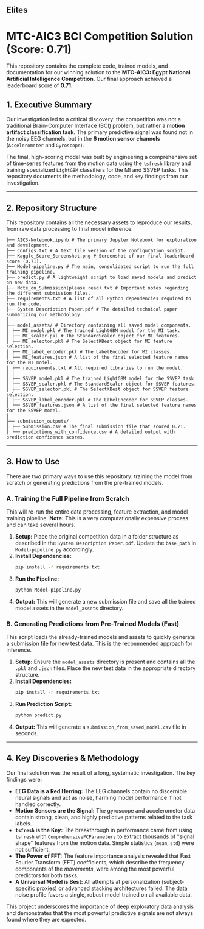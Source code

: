 
## Elites
# MTC-AIC3 BCI Competition Solution (Score: 0.71)

This repository contains the complete code, trained models, and documentation for our winning solution to the **MTC-AIC3: Egypt National Artificial Intelligence Competition**. Our final approach achieved a leaderboard score of **0.71**.

## 1. Executive Summary

Our investigation led to a critical discovery: the competition was not a traditional Brain-Computer Interface (BCI) problem, but rather a **motion artifact classification task**. The primary predictive signal was found not in the noisy EEG channels, but in the **6 motion sensor channels** (`Accelerometer` and `Gyroscope`).

The final, high-scoring model was built by engineering a comprehensive set of time-series features from the motion data using the `tsfresh` library and training specialized `LightGBM` classifiers for the MI and SSVEP tasks. This repository documents the methodology, code, and key findings from our investigation.

---

## 2. Repository Structure

This repository contains all the necessary assets to reproduce our results, from raw data processing to final model inference.


```plaintext
├── AIC3-Notebook.ipynb # The primary Jupyter Notebook for exploration and development.
├── Configs.txt # A text file version of the configuration script.
├── Kaggle_Score_Screenshot.png # Screenshot of our final leaderboard score (0.71).
├── Model-pipeline.py # The main, consolidated script to run the full training pipeline.
├── predict.py # A lightweight script to load saved models and predict on new data.
├── Note_on_Submission(please read).txt # Important notes regarding the different submission files.
├── requirements.txt # A list of all Python dependencies required to run the code.
├── System Description Paper.pdf # The detailed technical paper summarizing our methodology.
│
├── model_assets/ # Directory containing all saved model components.
│ ├── MI_model.pkl # The trained LightGBM model for the MI task.
│ ├── MI_scaler.pkl # The StandardScaler object for MI features.
│ ├── MI_selector.pkl # The SelectKBest object for MI feature selection.
│ ├── MI_label_encoder.pkl # The LabelEncoder for MI classes.
│ ├── MI_features.json # A list of the final selected feature names for the MI model.
│ ├── requirements.txt # All required libraries to run the model.
│ │
│ ├── SSVEP_model.pkl # The trained LightGBM model for the SSVEP task.
│ ├── SSVEP_scaler.pkl # The StandardScaler object for SSVEP features.
│ ├── SSVEP_selector.pkl # The SelectKBest object for SSVEP feature selection.
│ ├── SSVEP_label_encoder.pkl # The LabelEncoder for SSVEP classes.
│ └── SSVEP_features.json # A list of the final selected feature names for the SSVEP model.
│
├── submission_outputs/
│ ├── Submission.csv # The final submission file that scored 0.71.
│ └── predictions_with_confidence.csv # A detailed output with prediction confidence scores.
```
---

## 3. How to Use

There are two primary ways to use this repository: training the model from scratch or generating predictions from the pre-trained models.

### A. Training the Full Pipeline from Scratch

This will re-run the entire data processing, feature extraction, and model training pipeline. **Note:** This is a very computationally expensive process and can take several hours.

1.  **Setup:** Place the original competition data in a folder structure as described in the `System Description Paper.pdf`. Update the `base_path` in `Model-pipeline.py` accordingly.
2.  **Install Dependencies:**
    ```bash
    pip install -r requirements.txt
    ```
3.  **Run the Pipeline:**
    ```bash
    python Model-pipeline.py
    ```
4.  **Output:** This will generate a new submission file and save all the trained model assets in the `model_assets` directory.

### B. Generating Predictions from Pre-Trained Models (Fast)

This script loads the already-trained models and assets to quickly generate a submission file for new test data. This is the recommended approach for inference.

1.  **Setup:** Ensure the `model_assets` directory is present and contains all the `.pkl` and `.json` files. Place the new test data in the appropriate directory structure.
2.  **Install Dependencies:**
    ```bash
    pip install -r requirements.txt
    ```
3.  **Run Prediction Script:**
    ```bash
    python predict.py
    ```
4.  **Output:** This will generate a `submission_from_saved_model.csv` file in seconds.

---

## 4. Key Discoveries & Methodology

Our final solution was the result of a long, systematic investigation. The key findings were:

*   **EEG Data is a Red Herring:** The EEG channels contain no discernible neural signals and act as noise, harming model performance if not handled correctly.
*   **Motion Sensors are the Signal:** The gyroscope and accelerometer data contain strong, clean, and highly predictive patterns related to the task labels.
*   **`tsfresh` is the Key:** The breakthrough in performance came from using `tsfresh` with `ComprehensiveFCParameters` to extract thousands of "signal shape" features from the motion data. Simple statistics (`mean`, `std`) were not sufficient.
*   **The Power of FFT:** The feature importance analysis revealed that Fast Fourier Transform (FFT) coefficients, which describe the frequency components of the *movements*, were among the most powerful predictors for both tasks.
*   **A Universal Model is Best:** All attempts at personalization (subject-specific proxies) or advanced stacking architectures failed. The data noise profile favors a single, robust model trained on all available data.

This project underscores the importance of deep exploratory data analysis and demonstrates that the most powerful predictive signals are not always found where they are expected.

